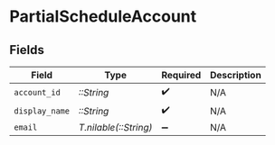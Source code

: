 # PartialScheduleAccount


## Fields

| Field                 | Type                  | Required              | Description           |
| --------------------- | --------------------- | --------------------- | --------------------- |
| `account_id`          | *::String*            | :heavy_check_mark:    | N/A                   |
| `display_name`        | *::String*            | :heavy_check_mark:    | N/A                   |
| `email`               | *T.nilable(::String)* | :heavy_minus_sign:    | N/A                   |